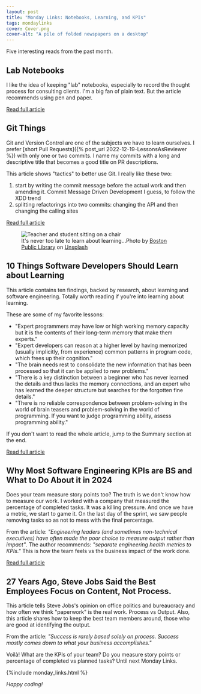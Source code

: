 ```yaml
---
layout: post
title: "Monday Links: Notebooks, Learning, and KPIs"
tags: mondaylinks
cover: Cover.png
cover-alt: "A pile of folded newspapers on a desktop"
---
```


Five interesting reads from the past month.

## Lab Notebooks

I like the idea of keeping "lab" notebooks, especially to record the thought process for consulting clients. I'm a big fan of plain text. But the article recommends using pen and paper. 

[Read full article](https://sambleckley.com/writing/lab-notebooks.html)

## Git Things

Git and Version Control are one of the subjects we have to learn ourselves. I prefer [short Pull Requests]({% post_url 2022-12-19-LessonsAsReviewer %}) with only one or two commits. I name my commits with a long and descriptive title that becomes a good title on PR descriptions.

This article shows "tactics" to better use Git. I really like these two:

1. start by writing the commit message before the actual work and then amending it. Commit Message Driven Development I guess, to follow the XDD trend
2. splitting refactorings into two commits: changing the API and then changing the calling sites

[Read full article](https://matklad.github.io/2023/12/31/git-things.html#Git-Things)

<figure>
<img src="https://images.unsplash.com/photo-1581342997365-9e7cadb47edb?crop=entropy&cs=tinysrgb&fit=crop&fm=jpg&h=400&ixid=MnwxfDB8MXxyYW5kb218MHx8fHx8fHx8MTcwNDkwNzM5Ng&ixlib=rb-4.0.3&q=80&w=600" alt="Teacher and student sitting on a chair">

<figcaption>It's never too late to learn about learning...Photo by <a href="https://unsplash.com/@bostonpubliclibrary?utm_content=creditCopyText&utm_medium=referral&utm_source=unsplash">Boston Public Library</a> on <a href="https://unsplash.com/photos/man-and-woman-sitting-on-chair-pfyd9cSH5Ac?utm_content=creditCopyText&utm_medium=referral&utm_source=unsplash">Unsplash</a></figcaption>
</figure>

## 10 Things Software Developers Should Learn about Learning

This article contains ten findings, backed by research, about learning and software engineering. Totally worth reading if you're into learning about learning.

These are some of my favorite lessons:

* "Expert programmers may have low or high working memory capacity but it is the contents of their long-term memory that make them experts."
* "Expert developers can reason at a higher level by having memorized (usually implicitly, from experience) common patterns in program code, which frees up their cognition."
* "The brain needs rest to consolidate the new information that has been processed so that it can be applied to new problems."
* "There is a key distinction between a beginner who has never learned the details and thus lacks the memory connections, and an expert who has learned the deeper structure but searches for the forgotten fine details."
* "There is no reliable correspondence between problem-solving in the world of brain teasers and problem-solving in the world of programming. If you want to judge programming ability, assess programming ability."

If you don't want to read the whole article, jump to the Summary section at the end.

[Read full article](https://cacm.acm.org/magazines/2024/1/278891-10-things-software-developers-should-learn-about-learning/fulltext)

## Why Most Software Engineering KPIs are BS and What to Do About it in 2024

Does your team measure story points too? The truth is we don't know how to measure our work. I worked with a company that measured the percentage of completed tasks. It was a killing pressure. And once we have a metric, we start to game it. On the last day of the sprint, we saw people removing tasks so as not to mess with the final percentage.

From the article: _"Engineering leaders (and sometimes non-technical executives) have often made the poor choice to measure output rather than impact"_. The author recommends: _"separate engineering health metrics to KPIs."_ This is how the team feels vs the business impact of the work done.

[Read full article](https://jamesyorston.co.uk/articles/most_engineering_kpis_are_bs)

## 27 Years Ago, Steve Jobs Said the Best Employees Focus on Content, Not Process.

This article tells Steve Jobs's opinion on office politics and bureaucracy and how often we think "paperwork" is the real work. Process vs Output. Also, this article shares how to keep the best team members around, those who are good at identifying the output.

From the article: _"Success is rarely based solely on process. Success mostly comes down to what your business accomplishes."_

Voilà! What are the KPIs of your team? Do you measure story points or percentage of completed vs planned tasks? Until next Monday Links.

{%include monday_links.html %}

_Happy coding!_